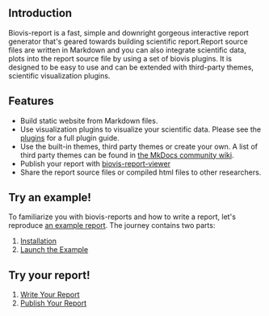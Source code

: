 ## Introduction

Biovis-report is a fast, simple and downright gorgeous interactive report generator that's geared towards building scientific report.Report source files are written in Markdown and you can also integrate scientific data, plots into the report source file by using a set of biovis plugins. It is designed to be easy to use and can be extended with third-party themes, scientific visualization plugins.

## Features

- Build static website from Markdown files.
- Use visualization plugins to visualize your scientific data. Please see the <a href="/docs/plugins/" target="_blank">plugins</a> for a full plugin guide.
- Use the built-in themes, third party themes or create your own. A list of third party themes can be found in <a href="https://github.com/mkdocs/mkdocs/wiki/MkDocs-Themes" target="_blank">the MkDocs community wiki</a>.
- Publish your report with [biovis-report-viewer](/docs/publish-your-report/)
- Share the report source files or compiled html files to other researchers.

## Try an example!

To familiarize you with biovis-reports and how to write a report, let's reproduce <a href="http://example1.biovis.report" target="_blank"> an example report</a>. The journey contains two parts:

1. [Installation](/docs/installation/)
2. [Launch the Example](/docs/launch-example/)

## Try your report!

1. [Write Your Report](/docs/write-your-report/)
2. [Publish Your Report](/docs/publish-your-report/)
